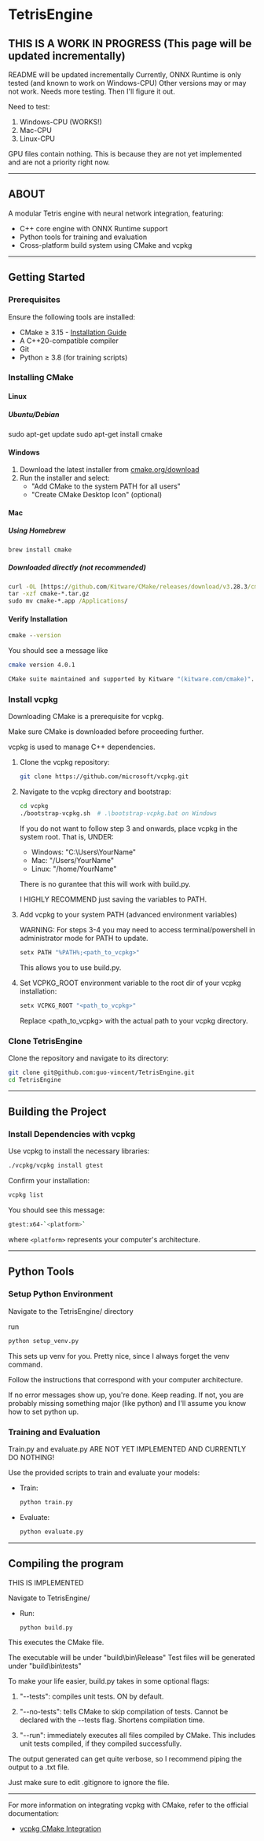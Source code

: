 # TetrisEngine

## THIS IS A WORK IN PROGRESS (This page will be updated incrementally)

README will be updated incrementally
Currently, ONNX Runtime is only tested (and known to work on Windows-CPU)
Other versions may or may not work. Needs more testing. Then I'll figure it out.

Need to test:

1. Windows-CPU (WORKS!)
2. Mac-CPU
3. Linux-CPU

GPU files contain nothing. This is because they are not yet implemented and are not a priority right now.

---

## ABOUT

A modular Tetris engine with neural network integration, featuring:

- C++ core engine with ONNX Runtime support
- Python tools for training and evaluation
- Cross-platform build system using CMake and vcpkg

---

## Getting Started

### Prerequisites

Ensure the following tools are installed:

- CMake ≥ 3.15 - [Installation Guide](https://cmake.org/cmake/help/book/mastering-cmake/chapter/Getting%20Started.html#getting-and-installing-cmake-on-your-computer)
- A C++20-compatible compiler
- Git
- Python ≥ 3.8 (for training scripts)

### Installing CMake

#### Linux

##### Ubuntu/Debian

sudo apt-get update
sudo apt-get install cmake

#### Windows

1. Download the latest installer from [cmake.org/download](https://cmake.org/download/)
2. Run the installer and select:
   - "Add CMake to the system PATH for all users"
   - "Create CMake Desktop Icon" (optional)

#### Mac

##### Using Homebrew

```cmd
brew install cmake
```

##### Downloaded directly (not recommended)

```cmd
curl -OL [https://github.com/Kitware/CMake/releases/download/v3.28.3/cmake-3.28.3-macos-universal.tar.gz](https://github.com/Kitware/CMake/releases/download/v3.28.3/cmake-3.28.3-macos-universal.tar.gz)
tar -xzf cmake-*.tar.gz
sudo mv cmake-*.app /Applications/
```

#### Verify Installation

```cmd
cmake --version
```

You should see a message like

```bash
cmake version 4.0.1

CMake suite maintained and supported by Kitware "(kitware.com/cmake)".
```

### Install vcpkg

Downloading CMake is a prerequisite for vcpkg.

Make sure CMake is downloaded before proceeding further.

vcpkg is used to manage C++ dependencies.

1. Clone the vcpkg repository:

   ```bash
   git clone https://github.com/microsoft/vcpkg.git
   ```

2. Navigate to the vcpkg directory and bootstrap:

   ```bash
   cd vcpkg
   ./bootstrap-vcpkg.sh  # .\bootstrap-vcpkg.bat on Windows
   ```

   If you do not want to follow step 3 and onwards, place vcpkg in the system root.
   That is, UNDER:

   - Windows: "C:\Users\YourName"
   - Mac: "/Users/YourName"
   - Linux: "/home/YourName"

   There is no gurantee that this will work with build.py.

   I HIGHLY RECOMMEND just saving the variables to PATH.

3. Add vcpkg to your system PATH (advanced environment variables)

   WARNING: For steps 3-4 you may need to access terminal/powershell in administrator mode for PATH to update.

   ```bash
   setx PATH "%PATH%;<path_to_vcpkg>"
   ```

   This allows you to use build.py.

4. Set VCPKG_ROOT environment variable to the root dir of your vcpkg installation:

   ```bash
   setx VCPKG_ROOT "<path_to_vcpkg>"
   ```

   Replace <path_to_vcpkg> with the actual path to your vcpkg directory.

### Clone TetrisEngine

Clone the repository and navigate to its directory:

```bash
git clone git@github.com:guo-vincent/TetrisEngine.git
cd TetrisEngine
```

---

## Building the Project

### Install Dependencies with vcpkg

Use vcpkg to install the necessary libraries:

```bash
./vcpkg/vcpkg install gtest
```

Confirm your installation:

```bash
vcpkg list
```

You should see this message:

```bash
gtest:x64-`<platform>`
```

where `<platform>` represents your computer's architecture.

---

## Python Tools

### Setup Python Environment

Navigate to the TetrisEngine/ directory

run

```bash
python setup_venv.py
```

This sets up venv for you. Pretty nice, since I always forget the venv command.

Follow the instructions that correspond with your computer architecture.

If no error messages show up, you're done. Keep reading.
If not, you are probably missing something major (like python) and I'll assume you know how to set python up.

### Training and Evaluation

Train.py and evaluate.py ARE NOT YET IMPLEMENTED AND CURRENTLY DO NOTHING!

Use the provided scripts to train and evaluate your models:

- Train:

  ```bash
  python train.py
  ```

- Evaluate:

  ```bash
  python evaluate.py
  ```

---

## Compiling the program

THIS IS IMPLEMENTED

Navigate to TetrisEngine/

- Run:

  ```bash
  python build.py
  ```

This executes the CMake file.

The executable will be under "build\bin\Release"
Test files will be generated under "build\bin\tests"

To make your life easier, build.py takes in some optional flags:

1. "--tests": compiles unit tests. ON by default.
2. "--no-tests": tells CMake to skip compilation of tests.
   Cannot be declared with the --tests flag.
   Shortens compilation time.

3. "--run": immediately executes all files compiled by CMake.
   This includes unit tests compiled, if they compiled successfully.

The output generated can get quite verbose, so I recommend piping the output to a .txt file.

Just make sure to edit .gitignore to ignore the file.

---

For more information on integrating vcpkg with CMake, refer to the official documentation:

- [vcpkg CMake Integration](https://learn.microsoft.com/en-us/vcpkg/users/buildsystems/cmake-integration)
